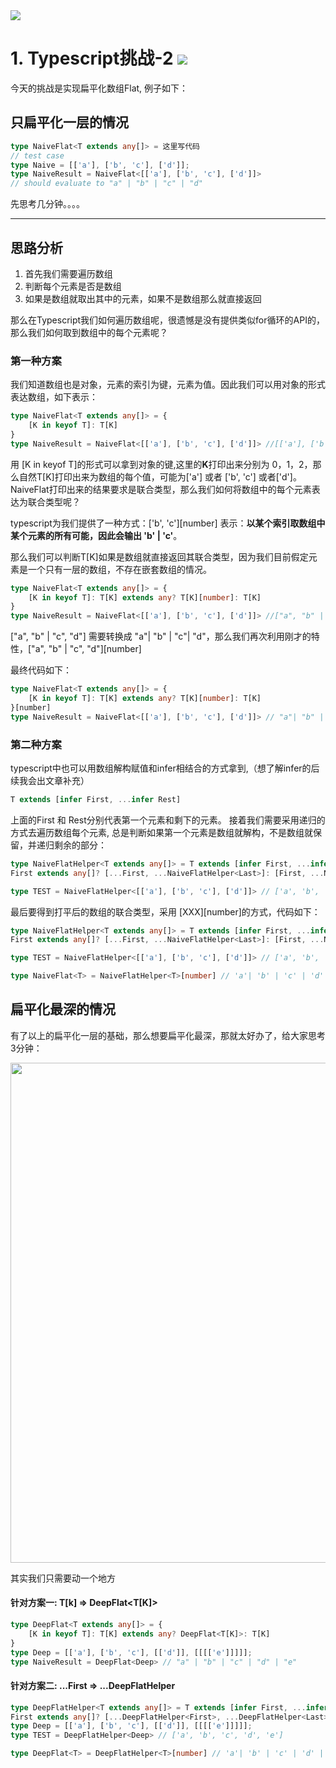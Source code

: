 <img src="https://cdn.jsdelivr.net/gh/HelloGGX/Front-End-question@master/pics/typescript-banner.png"/>

# 1. Typescript挑战-2 <img src="https://img.shields.io/badge/typescript-%E4%B8%AD%E7%BA%A7-blue"/>

今天的挑战是实现扁平化数组Flat, 例子如下：

## 只扁平化一层的情况

```typescript
type NaiveFlat<T extends any[]> = 这里写代码
// test case
type Naive = [['a'], ['b', 'c'], ['d']];
type NaiveResult = NaiveFlat<[['a'], ['b', 'c'], ['d']]>
// should evaluate to "a" | "b" | "c" | "d"
```
先思考几分钟。。。。

***

## 思路分析

1. 首先我们需要遍历数组
2. 判断每个元素是否是数组
3. 如果是数组就取出其中的元素，如果不是数组那么就直接返回

那么在Typescript我们如何遍历数组呢，很遗憾是没有提供类似for循环的API的，那么我们如何取到数组中的每个元素呢？

### 第一种方案
我们知道数组也是对象，元素的索引为键，元素为值。因此我们可以用对象的形式表达数组，如下表示：

```typescript
type NaiveFlat<T extends any[]> = {
    [K in keyof T]: T[K]
}
type NaiveResult = NaiveFlat<[['a'], ['b', 'c'], ['d']]> //[['a'], ['b', 'c'], ['d']]
```

用 [K in keyof T]的形式可以拿到对象的键,这里的**K**打印出来分别为 0，1，2，那么自然T[K]打印出来为数组的每个值，可能为['a'] 或者 ['b', 'c'] 或者['d']。NaiveFlat打印出来的结果要求是联合类型，那么我们如何将数组中的每个元素表达为联合类型呢？

typescript为我们提供了一种方式：['b', 'c'][number] 表示：**以某个索引取数组中某个元素的所有可能，因此会输出 'b' | 'c'**。

那么我们可以判断T[K]如果是数组就直接返回其联合类型，因为我们目前假定元素是一个只有一层的数组，不存在嵌套数组的情况。

```typescript
type NaiveFlat<T extends any[]> = {
    [K in keyof T]: T[K] extends any? T[K][number]: T[K]
}
type NaiveResult = NaiveFlat<[['a'], ['b', 'c'], ['d']]> //["a", "b" | "c", "d"]
```
["a", "b" | "c", "d"] 需要转换成 "a"| "b" | "c"| "d"，那么我们再次利用刚才的特性，["a", "b" | "c", "d"][number]

最终代码如下：

```typescript
type NaiveFlat<T extends any[]> = {
    [K in keyof T]: T[K] extends any? T[K][number]: T[K]
}[number]
type NaiveResult = NaiveFlat<[['a'], ['b', 'c'], ['d']]> // "a"| "b" | "c" | "d"
```

### 第二种方案
typescript中也可以用数组解构赋值和infer相结合的方式拿到,（想了解infer的后续我会出文章补充）

```typescript
T extends [infer First, ...infer Rest]
```
上面的First 和 Rest分别代表第一个元素和剩下的元素。
接着我们需要采用递归的方式去遍历数组每个元素, 总是判断如果第一个元素是数组就解构，不是数组就保留，并递归剩余的部分：

```typescript
type NaiveFlatHelper<T extends any[]> = T extends [infer First, ...infer Last]? 
First extends any[]? [...First, ...NaiveFlatHelper<Last>]: [First, ...NaiveFlatHelper<Last>]: T;

type TEST = NaiveFlatHelper<[['a'], ['b', 'c'], ['d']]> // ['a', 'b', 'c', 'd']
```
最后要得到打平后的数组的联合类型，采用 [XXX][number]的方式，代码如下：

```typescript
type NaiveFlatHelper<T extends any[]> = T extends [infer First, ...infer Last]? 
First extends any[]? [...First, ...NaiveFlatHelper<Last>]: [First, ...NaiveFlatHelper<Last>]: T;

type TEST = NaiveFlatHelper<[['a'], ['b', 'c'], ['d']]> // ['a', 'b', 'c', 'd']

type NaiveFlat<T> = NaiveFlatHelper<T>[number] // 'a'| 'b' | 'c' | 'd'
```

## 扁平化最深的情况

有了以上的扁平化一层的基础，那么想要扁平化最深，那就太好办了，给大家思考3分钟：

<img width="800" src="https://cdn.jsdelivr.net/gh/HelloGGX/Front-End-question@master/pics/image_processing20200225-18103-o71767.gif"/>

其实我们只需要动一个地方

#### 针对方案一: T[k] => DeepFlat<T[K]>

```typescript
type DeepFlat<T extends any[]> = {
    [K in keyof T]: T[K] extends any? DeepFlat<T[K]>: T[K]
}
type Deep = [['a'], ['b', 'c'], [['d']], [[[['e']]]]];
type NaiveResult = DeepFlat<Deep> // "a" | "b" | "c" | "d" | "e"
```

#### 针对方案二:  ...First => ...DeepFlatHelper<First>

```typescript
type DeepFlatHelper<T extends any[]> = T extends [infer First, ...infer Last]? 
First extends any[]? [...DeepFlatHelper<First>, ...DeepFlatHelper<Last>]: [First, ...DeepFlatHelper<Last>]: T;
type Deep = [['a'], ['b', 'c'], [['d']], [[[['e']]]]];
type TEST = DeepFlatHelper<Deep> // ['a', 'b', 'c', 'd', 'e']

type DeepFlat<T> = DeepFlatHelper<T>[number] // 'a'| 'b' | 'c' | 'd' | 'e'
```








